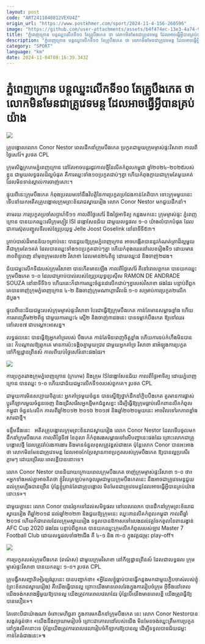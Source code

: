 ```yaml
---
layout: post
code: "ART2411040812VEXU4Z"
origin_url: "https://www.postkhmer.com/sport/2024-11-4-156-260596"
image: "https://github.com/user-attachments/assets/b4f474ec-13e3-4a74-9908-08193ed2f66f"
title: "ភ្នំពេញ​ក្រោន បន្ត​ឈ្នះលើកទី​១០ តែគ្រូ​បឹងកេត ថា លោកមិន​មែនជា​គ្រូវេទមន្ត ដែល​អាច​ធ្វើ​អ្វី​បាន​គ្រប់​យ៉ាង"
description: "​​ភ្នំពេញ​ក្រោន បន្ត​ឈ្នះលើកទី​១០ តែគ្រូ​បឹងកេត ថា លោកមិន​មែនជា​គ្រូវេទមន្ត ដែល​អាច​ធ្វើ​អ្វី​បាន​គ្រប់​យ៉ាង​"
category: "SPORT"
language: "km"
date: 2024-11-04T08:16:39.343Z
---
```


# ភ្នំពេញ​ក្រោន បន្ត​ឈ្នះលើកទី​១០ តែគ្រូ​បឹងកេត ថា លោកមិន​មែនជា​គ្រូវេទមន្ត ដែល​អាច​ធ្វើ​អ្វី​បាន​គ្រប់​យ៉ាង

![](https://github.com/user-attachments/assets/abbd17be-a2ca-4ccf-b2ee-3b92596364ef)

គ្រូបង្គោលលោក Conor Nestor ពេលដឹកនាំក្រុមបឹងកេត ប្រកួតជាមួយក្រុមម្ចាស់ផ្ទះវិសាខា កាលពីថ្ងៃសៅរ៍។ រូបថត CPL

ក្រុម​សិង្ហក្រហម​ភ្នំពេញក្រោន នៅតែ​អាច​បន្ត​រដូវ​កាល​ថ្មី​នៃ​លីគកំពូល​កម្ពុជា ឆ្នាំ​២០២៤-២០២៥​របស់​ខ្លួន ជាមួយ​លទ្ធផល​ដ៏​ល្អ​បំផុត គឺ​ការ​ឈ្នះទាំង​​១០​ប្រកួតជាប់ៗគ្នា ហើយ​កំពុង​ក្លាយ​ជា​ក្រុមតែមួយ​គត់ ដែលមិនទាន់​ស្គាល់ការ​ចាញ់សោះ។ 

ផ្ទុយ​ពីនេះ​ក្រុម​បឹងកេត កំពុង​ប្រឈម​ទៅនឹងវិបត្តិនៃ​ការ​ប្រកួត​ប្រជែង​កាន់តែពិបាក​ ទោះ​ក្រុម​មួយនេះ ទើប​នាំ​យក​អតីត​គ្រូ​បង្គោលក្រុម​​ព្រះខ័នរាជស្វាយរៀង លោក Conor Nestor មកជួយ​​ដឹកនាំ។

តាម​រយៈការ​ប្រកួត​​ប្រចាំ​សប្តាហ៍ទី​១១ កាលពី​ថ្ងៃសៅរ៍ និង​ថ្ងៃអាទិត្យ កន្លងមក​នេះ ក្រុម​ម្ចាស់​ផ្ទះ ភ្នំពេញក្រោន បាន​យក​ឈ្នះ​លើ​ក្រុមភ្ញៀវ ISI ដង្កោសែនជ័យ ជាមួយលទ្ធផល ១-០ យ៉ាង​លំបាក​បំផុត ដែលជា​ការ​ស៊ុតបញ្ជូល​ទី​របស់​ខ្សែ​ប្រយុទ្ធ Jelle Joost Goselink នៅនាទីទី​៥៣។

គ្រាប់បាល់​ដ៏មាន​ន័យ​១​គ្រាប់​នេះ បានជួយ​ឱ្យក្រុម​ភ្នំពេញ​ក្រោន អាច​បង្កើត​បាន​នូវ​កំណត់​ត្រាដ៏ល្អ​មួយ គឺជា​ក្រុមតែ​១​គត់ ដែល​បាន​ឈ្នះទាំង​១០​ប្រកួតជាប់ៗគ្នា ហើយ​កំពុង​ឈរ​នៅលេខ​រៀងទី​១ ដោយ​មាន​៣០ពិន្ទុ​ពេញ នាំ​មុខ​ក្រុមលេខ​២ វិសាខា ដែល​មាន២៤ពិន្ទុ ដោយ​ឈ្នះ​៨ និងចាញ់​២​ដង។

ជ័យជម្នះ​លើក​ទី​៨​របស់​ក្រុមវិសាខា បានកើត​មាន​ឡើង កាល​ពី​ថ្ងៃសៅរ៍ គឺ​នៅពេល​ពួកគេ បាន​យក​ឈ្នះ​ក្រុម​បឹងកេត ១-០ ដែលជា​គ្រាប់បាល់​​របស់​ខ្សែ​ប្រយុទ្ធប្រេស៊ីល RAMON DE ANDRADE SOUZA នៅនាទីទី​៦១ ហើយនេះ​ក៏ជា​ការ​ឈ្នះ​ចំនួន​៨​លើកជាប់ៗគ្នា​របស់​វិសាខា ផងដែរ បន្ទាប់ពីពួក​គេ​បានចាញ់​ក្រុម​ភ្នំពេញ​ក្រោន ៤-២ និងចាញ់​ក្រុមណាហ្គាវើលដ៍ ១-០ សម្រាប់​ការ​ប្រកួត​២លើកដំបូង។

ផ្ទុយពី​នេះ​ជ័យជម្នះរបស់​ក្រុម​ម្ចាស់​ផ្ទះ​វិសាខា បែរ​ជា​ធ្វើ​ឱ្យ​ក្រុម​បឹងកេត កាន់តែ​មានសម្ពាធ​ខ្លាំង ហើយការ​មាន​ត្រឹម​២២ពិន្ទុ ជាមួយ​ការ​ឈ្នះ​៤ ស្មើ​២ និងចាញ់​៣​ដង​នេះ បាន​ទម្លាក់​បឹងកេត ឱ្យ​ទៅ​ឈរ​នៅលេខ​៧ ជាបណ្តោះ​អាសន្ន។ 

លទ្ធផលនេះ បានធ្វើ​ឱ្យ​អ្នកគាំ​ទ្រ​​របស់ បឹង​កេត ​កាន់តែមិនពេញ​ចិត្ត​ខ្លាំង ហើយ​​​ការ​ទប់​កំហឹងមិន​បាននេះ ក៏​បណ្តាល​ឱ្យ​ពួកគេ មានការប៉ះទង្គិច​គ្នា​មួយប្រាវ ជាមួយ​អ្នកគាំ​ទ្រ​ វិសាខា នាអំឡុង​ការ​ប្រកួត​នៅកីឡដ្ឋាន​ព្រីនស៍ កាលពី​យប់​ថ្ងៃសៅរ៍​នោះ​ផងដែរ។

![](https://github.com/user-attachments/assets/52f527c5-e2a3-4311-b77d-0dc032a0e8f0)

ការ​ប្រកួត​រវាង​ក្រុម​ភ្នំពេញ​ក្រោន (ក្រហម) និង​ក្រុម ISIដង្កោសែន​ជ័យ កាលពី​ថ្ងៃអាទិត្យ ដោយ​ភ្នំពេញ​ក្រោន បានឈ្នះ ១-០ ហើយជា​ជ័យជម្នះ​លើក​ទី​១០​របស់ពួកគេ។ រូប​ថត CPL

ជាមួយការ​មិនសប្បាយ​ចិត្ត​នេះ ​អ្នកគាំ​ទ្រមួយចំនួន​ បាន​ស្នើ​ឱ្យ​ថ្នាក់ដឹកនាំ​ក្លិបបឹងកេត គួរ​មានការ​ផ្លាស់ប្តូរ​កីឡាករ​មួយចំនួន​ចេញ និងជ្រើស​រើស​អ្នកថ្មី​មក​ជំនួស​ខ្លះ ដើម្បី​ធ្វើ​ឱ្យ​ក្រុម​ធ្លាប់លើក​ពានលីគកំពូល​កម្ពុជា ​ចំនួន​៤​លើក កាលពី​ឆ្នាំ​២០១២ ២០១៦ ២០១៧ និងឆ្នាំ​២០២០​មួយនេះ អាច​វិល​ទៅ​រក​ភាព​ខ្លាំង​សារជាថ្មី។

ទន្ទឹម​នឹង​នេះ   អតីត​គ្រូ​បង្គោលក្រុម​​ព្រះខ័នរាជស្វាយរៀង លោក Conor Nestor ដែល​ទើប​ចូល​មក​ដឹកនាំ​ក្រុម​បឹងកេត កាលពី​ថ្ងៃទី​៧ ខែតុលា ក៏កំពុងរងសម្ពាធ​ទៅលើ​បញ្ហា​នេះ​ផងដែរ ព្រោះលោកជា​គ្រូ​បង្គោលថ្មី ដែល​ត្រូវរ៉ាប់រង​ការងារ និងមាន​ទំនួល​ខុស​ត្រូវ​ខ្ពស់​ជាង​គេ ប៉ុន្តែ​លោក Conor បានអះអាង​ថា លោក​មិនមែនជា​គ្រូ​វេទមន្ត ដែល​អាច​កែ​ប្រែ​ស្ថាន​ភាព​ប្រកួត​របស់​ក្រុម​បឹងកេត ឱ្យបាន​ល្អប្រសើរ​ភ្លាមៗ ដោយប្រើ​រយៈពេល​ខ្លី​បាន​នោះ​ទេ។​

លោក Conor Nestor បាន​និយាយ​ក្រោយ​ពេលក្រុម​បឹងកេត ចាញ់​ក្រុម​ម្ចាស់​ផ្ទះ​វិសាខា ១-០ ថា៖ «អ្នក​ទាំងអស់​គ្នា​​អាច​​គិត​ថា ខ្ញុំ​វិល​ត្រឡប់​មក​ចូលរួមជាមួយ​ក្រុមបឹងកេត​នេះ នឹង​អាចជាគ្រូវេទមន្ត​ជួយ​ដល់​ក្រុមហ្នឹង​បានច្រើន ប៉ុន្តែ​ខ្ញុំគ្រាន់តែ​ជាគ្រូបង្គោល ​មិនមែន​ជា​គ្រូវេទមន្ត​ ដែល​អាច​ធ្វើ​អ្វីបាន​​គ្រប់​យ៉ាង​​នោះ​ទេ»។ 

ជាមួយគ្នានេះ លោក Conor បាន​រំឭក​ទៅ​ដល់សមិទ្ធផល ​នៅ​ពេល​​លោក បាន​​ដឹក​នាំ​ក្រុម​ព្រះខ័នរាជស្វាយរៀង ពី​ឆ្នាំ​២០១៨ ដល់​ឆ្នាំ​២០២៣ និង​ជួយ​ឱ្យក្រុម​នេះ ឈ្នះពាន​លីគកំពូល​កម្ពុជា កាល​ពី​​ឆ្នាំ​២០១៩ ហើយក៏ជាពេល​ដែល​ក្រុមស្វាយរៀង ទទួលបាន​ឱកាស​ទៅលេង​ដល់​វគ្គចែកពូល​នៃពាន​រង្វាន់ AFC Cup 2020 ផងដែរ បន្ទាប់ពី​ពួកគេ បាន​យក​ឈ្នះ​​ក្រុម​លីគ​កំពូល​របស់ឡាវ Master 7 Football Club ដោយ​លទ្ធផល​ទាំង​២ជើង គឺ ៤-១ និង ៣-០ ក្នុង​វគ្គជម្រុះ play-off។

![](https://github.com/user-attachments/assets/84877aab-e91b-402b-8cab-05f0205ba2d6)

ការ​ប្រកួត​របស់​ក្រុម​បឹងកេត (ពណ៌ស) ជាមួយ​ក្រុម​វិសាខា នៅកីឡដ្ឋានព្រីនស៍ ដែលជា​លទ្ធផល ក្រុម​ម្ចាស់​ផ្ទះ​វិសាខា បាន​យក​ឈ្នះ ១-០។ រូប​ថត CPL

គ្រូ​បង្វឹកសញ្ជាតិអៀរឡង់​​រូបនេះ បាន​បញ្ជាក់​ថា៖ «អ្វីដែល​ខ្ញុំ​ធ្លាប់​បាន​ធ្វើ​​កន្លងមក​ជាមួយ​ក្លិប​ចាស់​របស់​ខ្ញុំ (ព្រះខ័នរាជស្វាយរៀង) គឺ​យើង​ធ្វើ​បាន​ល្អ ព្រោះយើង​​មានពេល​វែង​ក្នុងការ​រៀបចំ​ក្រុម អ៊ីចឹង​នៅ​ពេល​យើង​ចង់​កសាង​អ្វីមួយឱ្យ​បាន​ល្អ យើង​ត្រូវការ​ពេល​វេលា​ដែរ ប៉ុន្តែ​បើ​យើង​មានពេល​ខ្លី យើង​ត្រូវ​ធ្វើ​ឱ្យ​បាន​លឿន»។

តែទោះបីជា​យ៉ាងណា ចំពោះមហិច្ឆតា ក្នុងការ​មក​ដឹកនាំ​ក្រុម​បឹងកេត នេះ លោក Conor Nestor ​បាន​សង្កត់​ធ្ងន់​​ថា៖ «​យើងនឹង​ព្យាយាម​រៀបចំ ព្រោះ​ជា​គោលដៅ​របស់​យើង មិន​មែន​ចង់​ឈ្នះ​ត្រឹម​​ការ​ប្រកួត នៅ​ក្នុង​​លីគ​នោះ​ទេ ប៉ុន្តែ​​យើង​ត្រូវការ​ពេល​វេលា​រៀបចំ​កីឡាករឱ្យ​បាន​ល្អ ដើម្បី​ទទួលបានជ័យជម្នះ​កាន់តែ​ធំជាង​នេះ»៕